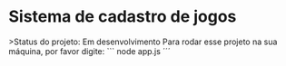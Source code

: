 <h1>Sistema de cadastro de jogos</h1>
>Status do projeto: Em desenvolvimento
Para rodar esse projeto na sua máquina, por favor digite:
```
node app.js
´´´
